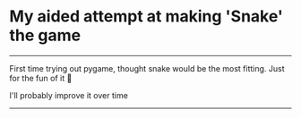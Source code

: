 # My aided attempt at making 'Snake' the game
_____________________________________________________
First time trying out pygame,
thought snake would be the most fitting.
Just for the fun of it :snake:

I'll probably improve it over time
_____________________________________________________
